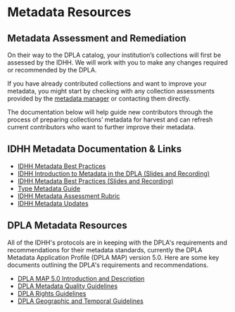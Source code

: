 # Metadata Resources

## Metadata Assessment and Remediation

On their way to the DPLA catalog, your institution’s collections will first be assessed by the IDHH. We will work with you to make any changes required or recommended by the DPLA.

If you have already contributed collections and want to improve your metadata, you might start by checking with any collection assessments provided by the [metadata manager](/about/contact) or contacting them directly.

The documentation below will help guide new contributors through the process of preparing collections’ metadata for harvest and can refresh current contributors who want to further improve their metadata.

## IDHH Metadata Documentation & Links

- [IDHH Metadata Best Practices](https://docs.google.com/document/d/1q1AORHoa0ey0fUGOTYMHLvZNCm6Wq1Qe9DDvFZSRPT0)
- [IDHH Introduction to Metadata in the DPLA (Slides and Recording)](https://drive.google.com/file/d/191MsR44Rp2URMXPS9fKM-S0H2yY392ZS)
- [IDHH Metadata Best Practices (Slides and Recording)](https://drive.google.com/file/d/1RHQYfeUERBDo0EYNjyv6M3DQs35KjPKf)
- [Type Metadata Guide](https://ildplametadatawrkgrp.wordpress.com/documentation/type/)
- [IDHH Metadata Assessment Rubric](https://docs.google.com/document/d/1I46jjoehq5KI78VNWRBjR6a6DpLZIN_Xv7IaCD6lB3w)
- [IDHH Metadata Updates](https://ildplametadatawrkgrp.wordpress.com/)

## DPLA Metadata Resources

All of the IDHH's protocols are in keeping with the DPLA's requirements and recommendations for their metadata standards, currently the DPLA Metadata Application Profile (DPLA MAP) version 5.0. Here are some key documents outlining the DPLA's requirements and recommendations.

- [DPLA MAP 5.0 Introduction and Description](https://drive.google.com/file/d/1fJEWhnYy5Ch7_ef_-V48-FAViA72OieG/view)
- [DPLA Metadata Quality Guidelines](https://docs.google.com/document/d/1dITqEYEWsMX1a2pLPmkL78k1LN2b4im03spn8_QFscY)
- [DPLA Rights Guidelines](https://docs.google.com/document/d/1aInokOIIsgf-B4iMTXU33qYN5B2jA3s91KgWoh7DZ7Q)
- [DPLA Geographic and Temporal Guidelines](https://docs.google.com/document/d/1lfiJ8yoZf1fAoR5vmJoHpWQO63eKeL8HDGVupCocfoM)
